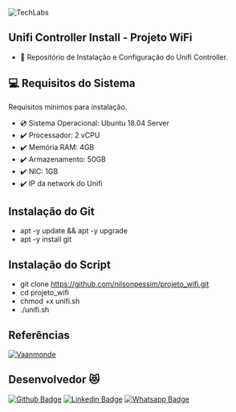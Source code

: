 ![TechLabs](https://techlabs.net.br/wp-content/uploads/2021/09/logo_blog.png)

## Unifi Controller Install - Projeto WiFi
* :star_struck: Repositório de Instalação e Configuração do Unifi Controller.
 
## :computer: Requisitos do Sistema
Requisitos mínimos para instalação.
 
* :cd: Sistema Operacional: Ubuntu 18.04 Server
* :heavy_check_mark: Processador: 2 vCPU
* :heavy_check_mark: Memória RAM: 4GB
* :heavy_check_mark: Armazenamento: 50GB
* :heavy_check_mark: NIC: 1GB
* :heavy_check_mark: IP da network do Unifi

## Instalação do Git
*   apt -y update && apt -y upgrade
*   apt -y install git

## Instalação do Script
*   git clone https://github.com/nilsonpessim/projeto_wifi.git
*   cd projeto_wifi
*   chmod +x unifi.sh
*   ./unifi.sh

## Referências
[![Vaanmonde](https://avatars.githubusercontent.com/u/21218780?s=48)](https://github.com/vaamonde/ubiquiti-unifi)

## Desenvolvedor :heart_eyes_cat:
[![Github Badge](https://img.shields.io/badge/-Github-000?style=flat-square&logo=Github&logoColor=white&link=https://github.com/nilsonpessim)](https://github.com/nilsonpessim)
[![Linkedin Badge](https://img.shields.io/badge/-LinkedIn-blue?style=flat-square&logo=Linkedin&logoColor=white&link=https://br.linkedin.com/in/nilsonpessim)](https://br.linkedin.com/in/nilsonpessim)
[![Whatsapp Badge](https://img.shields.io/badge/-Whatsapp-4CA143?style=flat-square&labelColor=4CA143&logo=whatsapp&logoColor=white&link=https://api.whatsapp.com/send?phone=5537999351046)](https://api.whatsapp.com/send?phone=5537999351046)

